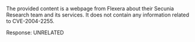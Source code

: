 The provided content is a webpage from Flexera about their Secunia Research team and its services. It does not contain any information related to CVE-2004-2255.

Response: UNRELATED